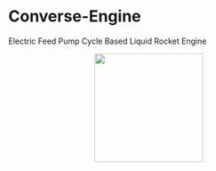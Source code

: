 # Converse-Engine
Electric Feed Pump Cycle Based Liquid Rocket Engine

<p align = "center">
<img src = "https://github.com/nyameaama/Converse-Engine/blob/master/AUAC_assets/original/A-OneSpace%20Logo.png" width = "195" height = "195"/>
</p>